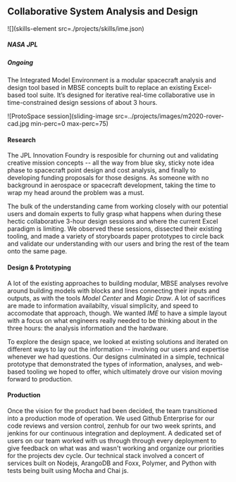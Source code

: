 ## Collaborative System Analysis and Design

![](skills-element src=./projects/skills/ime.json)

##### NASA JPL

##### Ongoing

The Integrated Model Environment is a modular spacecraft analysis and design tool based in MBSE concepts built to replace an existing Excel-based tool suite. It’s designed for iterative real-time collaborative use in time-constrained design sessions of about 3 hours.

![ProtoSpace session](sliding-image src=../projects/images/m2020-rover-cad.jpg min-perc=0 max-perc=75)

#### Research
The JPL Innovation Foundry is resposible for churning out and validating creative mission concepts -- all the way from blue sky, sticky note idea phase to spacecraft point design and cost analysis, and finally to developing funding proposals for those designs.
As someone with no background in aerospace or spacecraft development, taking the time to wrap my head around the problem was a must.

The bulk of the understanding came from working closely with our potential users and domain experts to fully grasp what happens when during these hectic collaborative 3-hour design sessions and where the current Excel paradigm is limiting. We observed these sessions, dissected their existing tooling, and made a variety of storyboards paper prototypes to circle back and validate our understanding with our users and bring the rest of the team onto the same page.

#### Design & Prototyping
A lot of the existing approaches to building modular, MBSE analyses revolve around building models with blocks and lines connecting their inputs and outputs, as with the tools _Model Center_ and _Magic Draw_. A lot of sacrifices are made to information availabilty, visual simplicity, and speed to accomodate that approach, though. We wanted _IME_ to have a simple layout with a focus on what engineers really needed to be thinking about in the three hours: the analysis information and the hardware.

To explore the design space, we looked at existing solutions and iterated on different ways to lay out the information -- involving our users and expertise whenever we had questions. Our designs culminated in a simple, technical prototype that demonstrated the types of information, analyses, and web-based tooling we hoped to offer, which ultimately drove our vision moving forward to production.

#### Production
Once the vision for the product had been decided, the team transitioned into a production mode of operation. We used Github Enterprise for our code reviews and version control, zenhub for our two week sprints, and jenkins for our continuous integration and deployment. A dedicated set of users on our team worked with us through through every deployment to give feedback on what was and wasn't working and organize our priorities for the projects dev cycle. Our technical stack involved a concert of services built on Nodejs, ArangoDB and Foxx, Polymer, and Python with tests being built using Mocha and Chai js. 
